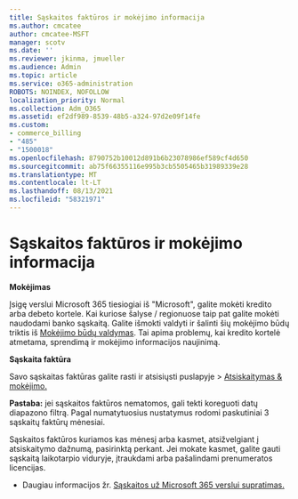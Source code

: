 ```yaml
---
title: Sąskaitos faktūros ir mokėjimo informacija
ms.author: cmcatee
author: cmcatee-MSFT
manager: scotv
ms.date: ''
ms.reviewer: jkinma, jmueller
ms.audience: Admin
ms.topic: article
ms.service: o365-administration
ROBOTS: NOINDEX, NOFOLLOW
localization_priority: Normal
ms.collection: Adm_O365
ms.assetid: ef2df989-8539-48b5-a324-97d2e09f14fe
ms.custom:
- commerce_billing
- "485"
- "1500018"
ms.openlocfilehash: 8790752b10012d891b6b23078986ef589cf4d650
ms.sourcegitcommit: ab75f66355116e995b3cb5505465b31989339e28
ms.translationtype: MT
ms.contentlocale: lt-LT
ms.lasthandoff: 08/13/2021
ms.locfileid: "58321971"
---
```

# <a name="invoice-and-payment-information"></a>Sąskaitos faktūros ir mokėjimo informacija

**Mokėjimas**

Įsigę verslui Microsoft 365 tiesiogiai iš "Microsoft", galite mokėti kredito arba debeto kortele.  Kai kuriose šalyse / regionuose taip pat galite mokėti naudodami banko sąskaitą.  Galite išmokti valdyti ir šalinti šių mokėjimo būdų triktis iš [Mokėjimo būdų valdymas](https://docs.microsoft.com/microsoft-365/commerce/billing-and-payments/manage-payment-methods). Tai apima problemų, kai kredito kortelė atmetama, sprendimą ir mokėjimo informacijos naujinimą.

**Sąskaita faktūra**

Savo sąskaitas faktūras galite rasti ir atsisiųsti puslapyje  >  [Atsiskaitymas & mokėjimo.](https://go.microsoft.com/fwlink/p/?linkid=848039)  

**Pastaba:** jei sąskaitos faktūros nematomos, gali tekti koreguoti datų diapazono filtrą.  Pagal numatytuosius nustatymus rodomi paskutiniai 3 sąskaitų faktūrų mėnesiai.

Sąskaitos faktūros kuriamos kas mėnesį arba kasmet, atsižvelgiant į atsiskaitymo dažnumą, pasirinktą perkant.  Jei mokate kasmet, galite gauti sąskaitą laikotarpio viduryje, įtraukdami arba pašalindami prenumeratos licencijas.

- Daugiau informacijos žr. [Sąskaitos už Microsoft 365 verslui supratimas.](https://docs.microsoft.com/microsoft-365/commerce/billing-and-payments/understand-your-invoice2)